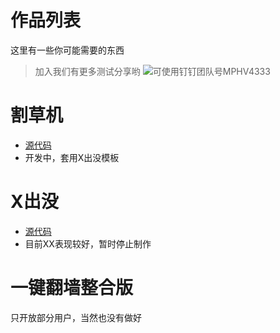 # 作品列表
这里有一些你可能需要的东西
> 加入我们有更多测试分享哟
![可使用钉钉团队号MPHV4333](https://github.com/qipaozhu.github.io/retouch_2022010121480279.jpg)
# 割草机
- [源代码](https://github.com/qipaozhu/CutGrassMachine)
- 开发中，套用X出没模板
# X出没
- [源代码](https://github.com/qipaozhu/Bonie-Hong)
- 目前XX表现较好，暂时停止制作
# 一键翻墙整合版
只开放部分用户，当然也没有做好
